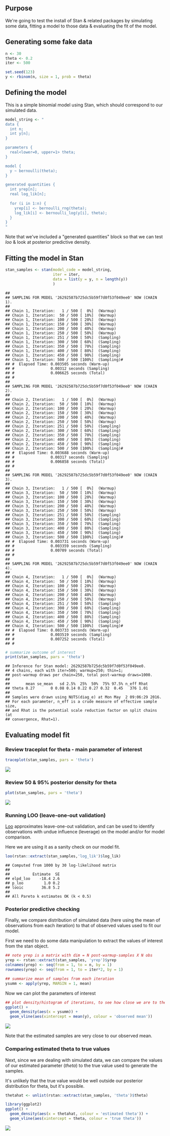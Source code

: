 Purpose
-------

We're going to test the install of Stan & related packages by simulating some data, fitting a model to those data & evaluating the fit of the model.

Generating some fake data
-------------------------

``` r
n <- 30
theta <- 0.2
iter <- 500

set.seed(123)
y <- rbinom(n, size = 1, prob = theta)
```

Defining the model
------------------

This is a simple binomial model using Stan, which should correspond to our simulated data.

``` r
model_string <- "
data {
  int n;
  int y[n];
}

parameters {
  real<lower=0, upper=1> theta;
}

model {
  y ~ bernoulli(theta);
}

generated quantities {
  int yrep[n];
  real log_lik[n];
  
  for (i in 1:n) {
    yrep[i] <- bernoulli_rng(theta);
    log_lik[i] <- bernoulli_log(y[i], theta);
  }
}
"
```

Note that we've included a "generated quantities" block so that we can test *loo* & look at posterior predictive density.

Fitting the model in Stan
-------------------------

``` r
stan_samples <- stan(model_code = model_string,
                     iter = iter,
                     data = list(y = y, n = length(y))
                     )
```

    ## 
    ## SAMPLING FOR MODEL '26292587b725dc5b59f7d0f53f049ee0' NOW (CHAIN 1).
    ## 
    ## Chain 1, Iteration:   1 / 500 [  0%]  (Warmup)
    ## Chain 1, Iteration:  50 / 500 [ 10%]  (Warmup)
    ## Chain 1, Iteration: 100 / 500 [ 20%]  (Warmup)
    ## Chain 1, Iteration: 150 / 500 [ 30%]  (Warmup)
    ## Chain 1, Iteration: 200 / 500 [ 40%]  (Warmup)
    ## Chain 1, Iteration: 250 / 500 [ 50%]  (Warmup)
    ## Chain 1, Iteration: 251 / 500 [ 50%]  (Sampling)
    ## Chain 1, Iteration: 300 / 500 [ 60%]  (Sampling)
    ## Chain 1, Iteration: 350 / 500 [ 70%]  (Sampling)
    ## Chain 1, Iteration: 400 / 500 [ 80%]  (Sampling)
    ## Chain 1, Iteration: 450 / 500 [ 90%]  (Sampling)
    ## Chain 1, Iteration: 500 / 500 [100%]  (Sampling)# 
    ## #  Elapsed Time: 0.003505 seconds (Warm-up)
    ## #                0.00312 seconds (Sampling)
    ## #                0.006625 seconds (Total)
    ## # 
    ## 
    ## SAMPLING FOR MODEL '26292587b725dc5b59f7d0f53f049ee0' NOW (CHAIN 2).
    ## 
    ## Chain 2, Iteration:   1 / 500 [  0%]  (Warmup)
    ## Chain 2, Iteration:  50 / 500 [ 10%]  (Warmup)
    ## Chain 2, Iteration: 100 / 500 [ 20%]  (Warmup)
    ## Chain 2, Iteration: 150 / 500 [ 30%]  (Warmup)
    ## Chain 2, Iteration: 200 / 500 [ 40%]  (Warmup)
    ## Chain 2, Iteration: 250 / 500 [ 50%]  (Warmup)
    ## Chain 2, Iteration: 251 / 500 [ 50%]  (Sampling)
    ## Chain 2, Iteration: 300 / 500 [ 60%]  (Sampling)
    ## Chain 2, Iteration: 350 / 500 [ 70%]  (Sampling)
    ## Chain 2, Iteration: 400 / 500 [ 80%]  (Sampling)
    ## Chain 2, Iteration: 450 / 500 [ 90%]  (Sampling)
    ## Chain 2, Iteration: 500 / 500 [100%]  (Sampling)# 
    ## #  Elapsed Time: 0.003688 seconds (Warm-up)
    ## #                0.00317 seconds (Sampling)
    ## #                0.006858 seconds (Total)
    ## # 
    ## 
    ## SAMPLING FOR MODEL '26292587b725dc5b59f7d0f53f049ee0' NOW (CHAIN 3).
    ## 
    ## Chain 3, Iteration:   1 / 500 [  0%]  (Warmup)
    ## Chain 3, Iteration:  50 / 500 [ 10%]  (Warmup)
    ## Chain 3, Iteration: 100 / 500 [ 20%]  (Warmup)
    ## Chain 3, Iteration: 150 / 500 [ 30%]  (Warmup)
    ## Chain 3, Iteration: 200 / 500 [ 40%]  (Warmup)
    ## Chain 3, Iteration: 250 / 500 [ 50%]  (Warmup)
    ## Chain 3, Iteration: 251 / 500 [ 50%]  (Sampling)
    ## Chain 3, Iteration: 300 / 500 [ 60%]  (Sampling)
    ## Chain 3, Iteration: 350 / 500 [ 70%]  (Sampling)
    ## Chain 3, Iteration: 400 / 500 [ 80%]  (Sampling)
    ## Chain 3, Iteration: 450 / 500 [ 90%]  (Sampling)
    ## Chain 3, Iteration: 500 / 500 [100%]  (Sampling)# 
    ## #  Elapsed Time: 0.003731 seconds (Warm-up)
    ## #                0.003359 seconds (Sampling)
    ## #                0.00709 seconds (Total)
    ## # 
    ## 
    ## SAMPLING FOR MODEL '26292587b725dc5b59f7d0f53f049ee0' NOW (CHAIN 4).
    ## 
    ## Chain 4, Iteration:   1 / 500 [  0%]  (Warmup)
    ## Chain 4, Iteration:  50 / 500 [ 10%]  (Warmup)
    ## Chain 4, Iteration: 100 / 500 [ 20%]  (Warmup)
    ## Chain 4, Iteration: 150 / 500 [ 30%]  (Warmup)
    ## Chain 4, Iteration: 200 / 500 [ 40%]  (Warmup)
    ## Chain 4, Iteration: 250 / 500 [ 50%]  (Warmup)
    ## Chain 4, Iteration: 251 / 500 [ 50%]  (Sampling)
    ## Chain 4, Iteration: 300 / 500 [ 60%]  (Sampling)
    ## Chain 4, Iteration: 350 / 500 [ 70%]  (Sampling)
    ## Chain 4, Iteration: 400 / 500 [ 80%]  (Sampling)
    ## Chain 4, Iteration: 450 / 500 [ 90%]  (Sampling)
    ## Chain 4, Iteration: 500 / 500 [100%]  (Sampling)# 
    ## #  Elapsed Time: 0.003733 seconds (Warm-up)
    ## #                0.003519 seconds (Sampling)
    ## #                0.007252 seconds (Total)
    ## #

``` r
# summarize outcome of interest
print(stan_samples, pars = 'theta')
```

    ## Inference for Stan model: 26292587b725dc5b59f7d0f53f049ee0.
    ## 4 chains, each with iter=500; warmup=250; thin=1; 
    ## post-warmup draws per chain=250, total post-warmup draws=1000.
    ## 
    ##       mean se_mean   sd 2.5%  25%  50%  75% 97.5% n_eff Rhat
    ## theta 0.27       0 0.08 0.14 0.22 0.27 0.32  0.45   376 1.01
    ## 
    ## Samples were drawn using NUTS(diag_e) at Mon May  2 09:06:29 2016.
    ## For each parameter, n_eff is a crude measure of effective sample size,
    ## and Rhat is the potential scale reduction factor on split chains (at 
    ## convergence, Rhat=1).

Evaluating model fit
--------------------

### Review traceplot for theta - main parameter of interest

``` r
traceplot(stan_samples, pars = 'theta')
```

![](RmdFigs/eval-traceplot-1.png)<!-- -->

### Review 50 & 95% posterior density for theta

``` r
plot(stan_samples, pars = 'theta')
```

![](RmdFigs/eval-theta-1.png)<!-- -->

### Running LOO (leave-one-out validation)

[Loo](http://www.stat.columbia.edu/~gelman/research/unpublished/loo_stan.pdf) approximates leave-one-out validation, and can be used to identify observations with undue influence (leverage) on the model and/or for model comparison.

Here we are using it as a sanity check on our model fit.

``` r
loo(rstan::extract(stan_samples,'log_lik')$log_lik)
```

    ## Computed from 1000 by 30 log-likelihood matrix
    ## 
    ##          Estimate  SE
    ## elpd_loo    -18.4 2.6
    ## p_loo         1.0 0.2
    ## looic        36.8 5.2
    ## 
    ## All Pareto k estimates OK (k < 0.5)

### Posterior predictive checking

Finally, we compare distribution of simulated data (here using the mean of observations from each iteration) to that of observed values used to fit our model.

First we need to do some data manipulation to extract the values of interest from the stan object.

``` r
## note yrep is a matrix with dim = N post-warmup-samples X N obs
yrep <- rstan::extract(stan_samples, 'yrep')$yrep
colnames(yrep) <- seq(from = 1, to = n, by = 1)
rownames(yrep) <- seq(from = 1, to = iter*2, by = 1)

## summarize mean of samples from each iteration 
ysumm <- apply(yrep, MARGIN = 1, mean)
```

Now we can plot the parameters of interest

``` r
## plot density/histogram of iterations, to see how close we are to the truth
ggplot() + 
  geom_density(aes(x = ysumm)) +
  geom_vline(aes(xintercept = mean(y), colour = 'observed mean'))
```

![](RmdFigs/compare-estimates-1.png)<!-- -->

Note that the estimated samples are very close to our observed mean.

### Comparing estimated theta to true values

Next, since we are dealing with simulated data, we can compare the values of our estimated parameter (*theta*) to the true value used to generate the samples.

It's unlikely that the true value would be well outside our posterior distribution for theta, but it's possible.

``` r
thetahat <- unlist(rstan::extract(stan_samples, 'theta')$theta)

library(ggplot2)
ggplot() +
  geom_density(aes(x = thetahat, colour = 'estimated theta')) +
  geom_vline(aes(xintercept = theta, colour = 'true theta'))
```

![](RmdFigs/summarize-theta-1.png)<!-- -->
